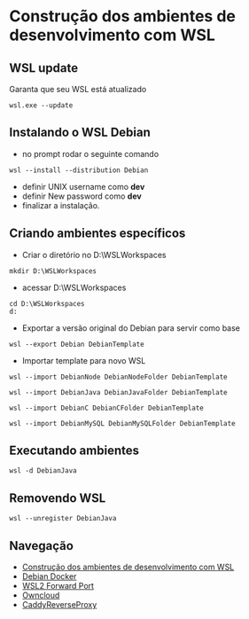 # Construção dos ambientes de desenvolvimento com WSL

## WSL update

Garanta que seu WSL está atualizado

```console
wsl.exe --update
```

## Instalando o WSL Debian
- no prompt rodar o seguinte comando

```console
wsl --install --distribution Debian
```

- definir UNIX username como **dev**
- definir New password como **dev**
- finalizar a instalação.

## Criando ambientes específicos

- Criar o diretório no D:\WSLWorkspaces
```console
mkdir D:\WSLWorkspaces
```
- acessar D:\WSLWorkspaces
```console
cd D:\WSLWorkspaces
d:
```
- Exportar a versão original do Debian para servir como base
```console
wsl --export Debian DebianTemplate
```
- Importar template para novo WSL
```console
wsl --import DebianNode DebianNodeFolder DebianTemplate
```
```console
wsl --import DebianJava DebianJavaFolder DebianTemplate
```
```console
wsl --import DebianC DebianCFolder DebianTemplate
```
```console
wsl --import DebianMySQL DebianMySQLFolder DebianTemplate
```

## Executando ambientes

```console
wsl -d DebianJava
```

## Removendo WSL 

```console
wsl --unregister DebianJava 
```

## Navegação

- [Construção dos ambientes de desenvolvimento com WSL](README.md)
- [Debian Docker](DebianDocker.md)
- [WSL2 Forward Port](ForwardPort.md)
- [Owncloud](owncloud.md)
- [CaddyReverseProxy](CaddyReverseProxy.md)
